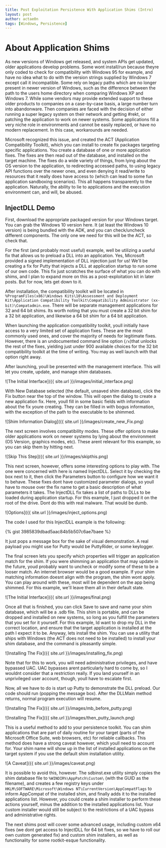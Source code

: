 ```yaml
---
title: Post Exploitation Persistence With Application Shims (Intro)
layout: post
author: actae0n
tags: [Windows, Persistence]
---
```



# About Application Shims #
As new versions of Windows get released, and system APIs get updated, older applications develop problems. Some wont install/run because theyre only coded to check for compatibility with Windows 95 for example, and have no idea what to do with the version strings supplied by Windows 7 except call it incompatible. Some rely on legacy paths which are no longer present in newer version of Windows, such as the difference between the path to the users home directory when comparing Windows XP and Windows 7. While some vendors may provide extended support to these older products to companies on a case-by-case basis, a large number turn into abandonware. Then companies are faced with the decision of either running a super legacy system on their network and getting #rekt, or patching the application to work on newer systems. Some applications fill a very niche role in environments and cannot be easily replaced, or have no modern replacement. In this case, workarounds are needed.

Microsoft recognized this issue, and created the ACT (Application Compatibility Toolkit), which you can install to create fix packages targeting specific applications. You create a database of one or more application fixes. The fixes are then read out of the database, and installed on the target machine. The fixes do a wide variety of things, from lying about the OS version to the application, to redirecting accessed paths, to using legacy API functions over the newer ones, and even denying it read/write to resources that it really does have access to (which can lead to some fun application sandboxing scenarios). This all happens transparently to the application. Naturally, the ability to lie to applications and the execution environment can, and will, be abused.

## InjectDLL Demo ##
First, download the appropriate packaged version for your Windows target. You can grab the Windows 10 version here. It (at least the Windows 10 version) is being bundled with the ADK, and you can check/uncheck different components. The only one we need for this will be the ACT, so check that.

For the first (and probably most useful) example, well be utilizing a useful fix that allows us to preload a DLL into an application. Yes, Microsoft provided a signed implementation of DLL injection just for us! We'll be creating a fix for Putty that injects a DLL at application startup to run some of our own code. This fix just scratches the surface of what you can do with shims, and I plan to expand more on this as a post-exploitation kit in later posts. But for now, lets get down to it.

After installation, the compatibility toolkit will be located in ```%ProgramFiles(x86)\Windows Kits\10\Assessment and Deployment Kit\Application Compatibility Toolkit\Compatibility Administrator (xx-bit)\Compatadmin.exe```. There will be separate management applications for 32 and 64 bit shims. Its worth noting that you must create a 32 bit shim for a 32 bit application, and likewise a 64 bit shim for a 64 bit application.

When launching the application compatibility toolkit, youll initially have access to a very limited set of application fixes. These are the most commonly used ones, and cover the majority of needs for legitimate fixes. However, there is an undocumented command line option (```/x```)that unlocks the rest of the fixes, yielding just under 900 available choices for the 32 bit compatibility toolkit at the time of writing. You may as well launch with that option right away.

After launching, youll be presented with the management interface. This will let you create, update, and manage shim databases.

 
![The Initial Interface]({{ site.url }}/images/initial_interface.png)
 

With New Database selected (the default, unsaved shim database), click the Fix button near the top of the window. This will open the dialog to create a new application fix. Here, youll fill in some basic fields with information about the fix youre creating. They can be filled in with bogus information, with the exception of the path to the executable to be shimmed.

 

![Shim Information Dialog]({{ site.url }}/images/create_new_Fix.png)

 

The next screen involves compatibility modes. These offer options to make older applications work on newer systems by lying about the environment (OS Version, graphics modes, etc). These arent relevant for this example, so you can skip them by hitting next.

 

![Skip This Step]({{ site.url }}/images/skipthis.png)

 

This next screen, however, offers some interesting options to play with. The one were concerned with here is named InjectDLL. Select it by checking the box next to it, then click the Parameters button to configure how we want it to behave. These fixes dont have customized parameter dialogs, so youll have to mouse over the fix name to get a basic description of what parameters it takes. The InjectDLL fix takes a list of paths to DLLs to be loaded during application startup. For this example, I just dropped it on the root of the drive. Dont do this with real malware. That would be dumb.

![Options]({{ site.url }}/images/inject_options.png)
 

The code I used for this InjectDLL example is the following:

{% gist 3985839dbad5aac84b5b507c6ae7baee %}

It just pops a message box for the sake of visual demonstration. A real payload you might use for Putty would be PuttyRider, or some keylogger.

The final screen lets you specify which properties will trigger an application match for the shim. If you were shimming an application that may update in the future, youd probably want to uncheck or modify some of these to be a looser match. An internet browser would be a good example. If your shim matching information doesnt align with the program, the shim wont apply. You can play around with these, most will be dependent on the app being shimmed. For this example, we'll leave them all in their default state.

 

![The Initial Interface]({{ site.url }}/images/final.png)
 

Once all that is finished, you can click Save to save and name your shim database, which will be a .sdb file. This shim is portable, and can be dropped and installed on new systems, so long as you fulfill the parameters that you set for it yourself. For this example, Id want to drop my DLL in the correct location, and ensure that the target application is installed at the path I expect it to be. Anyway, lets install the shim. You can use a utility that ships with Windows (the ACT does not need to be installed) to install your shim database, and the command is pleasantly simple.

 

![Installing The Fix]({{ site.url }}/images/installing_fix.png)

 

Note that for this to work, you will need administrative privileges, and have bypassed UAC. UAC bypasses arent particularly hard to come by, so I wouldnt consider that a restriction really. If you land yourself in an unprivileged user account, though, youll have to escalate first.

Now, all we have to do is start up Putty to demonstrate the DLL preload. Our code should run (popping the message box). After the DLLMain method returns, normal program execution will resume.

 
![Installing The Fix]({{ site.url }}/images/mb_before_putty.png)

 

![Installing The Fix]({{ site.url }}/images/then_putty_launch.png)

 

This is a useful method to add to your persistence toolkit. You can shim applications that are part of daily routine for your target (parts of the Microsoft Office Suite, web browsers, etc) for reliable callbacks.  This method does have a strong caveat however, which youll need to account for. Your shim name will show up in the list of installed applications on the target system if you use the default shim installation utility.

 
![A Caveat]({{ site.url }}/images/caveat.png)

 

It is possible to avoid this, however. The sdbinst.exe utility simply copies the shim database file to ```%WINDIR%\AppPatch\Custom\``` (with the GUID as the filename), and creates a few registry keys under ```HKLM\SOFTWARE\Microsoft\Windows NT\CurrentVersion\AppCompatFlags``` to inform AppCompat of the installed shim, and finally adds it to the installed applications list. However, you could create a shim installer to perform these actions yourself, minus the addition to the installed applications list. Your custom installer would still be subject to the restrictions of a UAC bypass and administrative rights.

The next shims post will cover some advanced usage, including custom x64 fixes (we dont get access to InjectDLL for 64 bit fixes, so we have to roll our own custom generated fix) and custom shim installers, as well as functionality for some rootkit-esque functionality.
